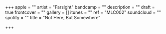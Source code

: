 +++
apple = ""
artist = "Farsight"
bandcamp = ""
description = ""
draft = true
frontcover = ""
gallery = []
itunes = ""
ref = "MLC002"
soundcloud = ""
spotify = ""
title = "Not Here, But Somewhere"

+++
